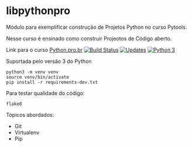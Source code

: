 # libpythonpro 

Módulo para exemplificar construção de Projetos Python no curso Pytools.

Nesse curso é ensinado como construir Projeotos de Código aberto.

Link para o curso [Python.pro.br](https://www.python.pro.br/)
[![Build Status](https://travis-ci.com/arisobel/libpythonpro.svg?branch=master)](https://travis-ci.com/arisobel/libpythonpro)
[![Updates](https://pyup.io/repos/github/arisobel/libpythonpro/shield.svg)](https://pyup.io/repos/github/arisobel/libpythonpro/)
[![Python 3](https://pyup.io/repos/github/arisobel/libpythonpro/python-3-shield.svg)](https://pyup.io/repos/github/arisobel/libpythonpro/)

Suportada pelo versão 3 do Python

```console
python3 -m venv venv
source venv/bin/activate
pip install -r requirements-dev.txt
```
Para testar qualidade do código:
```console
flake8
```

Tópicos abordados:
* Git
* Virtualenv
* Pip
